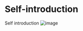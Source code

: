 # Self-introduction
Self introduction
![image](https://github.com/Tierney2009/Self-introduction/edit/master/)
